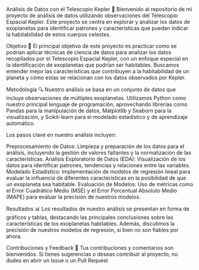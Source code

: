 


Análisis de Datos con el Telescopio Kepler 🌌
Bienvenido al repositorio de mi proyecto de análisis de datos utilizando observaciones del Telescopio Espacial Kepler.
Este proyecto se centra en explorar y analizar los datos de exoplanetas para identificar patrones y características que puedan indicar la habitabilidad de estos cuerpos celestes.

Objetivo 🎯
El principal objetivo de este proyecto es practicar como se podrian aplicar técnicas de ciencia de datos para analizar los datos recopilados por el Telescopio Espacial Kepler, 
con un enfoque especial en la identificación de exoplanetas que podrían ser habitables. 
Buscamos entender mejor las características que contribuyen a la habitabilidad de un planeta y cómo estas se relacionan con los datos observados por Kepler.

Metodología 🔍
Nuestro análisis se basa en un conjunto de datos que incluye observaciones de múltiples exoplanetas. 
Utilizamos Python como nuestro principal lenguaje de programación, aprovechando librerías como Pandas para la manipulación de datos, Matplotlib y Seaborn para la visualización, 
y Scikit-learn para el modelado estadístico y de aprendizaje automático.

Los pasos clave en nuestro análisis incluyen:

Preprocesamiento de Datos: Limpieza y preparación de los datos para el análisis, incluyendo la gestión de valores faltantes y la normalización de las características.
Análisis Exploratorio de Datos (EDA): Visualización de los datos para identificar patrones, tendencias y relaciones entre las variables.
Modelado Estadístico: Implementación de modelos de regresión lineal para evaluar la influencia de diferentes características en la posibilidad de que un exoplaneta sea habitable.
Evaluación de Modelos: Uso de métricas como el Error Cuadrático Medio (MSE) y el Error Porcentual Absoluto Medio (MAPE) para evaluar la precisión de nuestros modelos.

Resultados 📊
Los resultados de nuestro análisis se presentan en forma de gráficos y tablas, destacando las principales conclusiones sobre las características de los exoplanetas habitables. 
Además, discutimos la precisión de nuestros modelos de regresión, si bien no son fiables por ahora.

Contribuciones y Feedback 📢
Tus contribuciones y comentarios son bienvenidos. Si tienes sugerencias o deseas contribuir al proyecto, no dudes en abrir un Issue o un Pull Request
